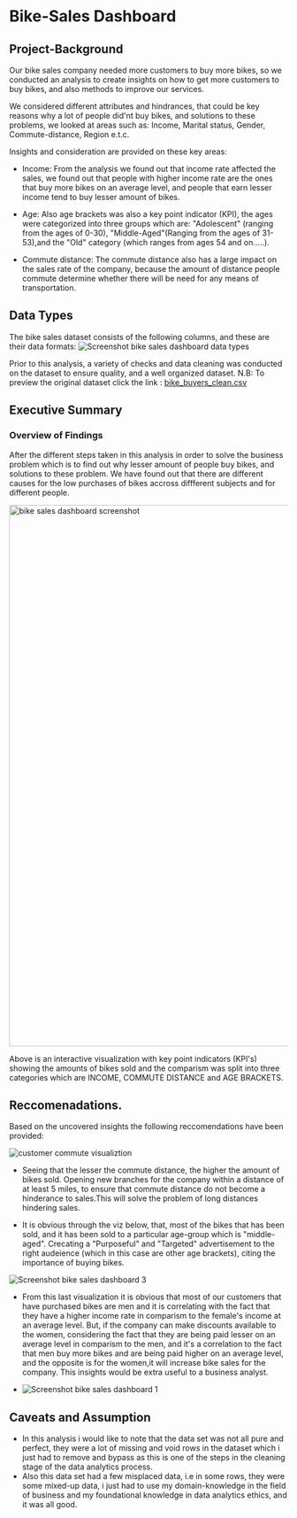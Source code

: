 # Bike-Sales Dashboard
## Project-Background
Our bike sales company needed more customers to buy more bikes, so we conducted an analysis to create insights on how to get more customers to buy bikes, and also methods to improve our services.

We considered different attributes and hindrances, that could be key reasons why a lot of people did'nt buy bikes, and solutions to these problems, we looked at areas such as: Income, Marital status, Gender, Commute-distance, Region e.t.c.


Insights and consideration are provided on these key areas:
   - Income: From the analysis we found out that income rate affected the sales, we found out that people with higher income rate are the ones that buy more bikes on an average level, and people that earn lesser income tend to buy lesser amount of bikes.

   - Age: Also age brackets was also a key point indicator (KPI), the ages were categorized into three groups which are: "Adolescent" (ranging from the ages of 0-30), "Middle-Aged"(Ranging from  the ages of 31-53),and the "Old" category (which ranges from ages 54 and on.....).

   - Commute distance: The commute distance also has a large impact on the sales rate of the company, because the amount of distance people commute determine whether there will be need for any means of transportation.

## Data Types
The bike sales dataset consists of the following columns, and these are their data formats:
![Screenshot bike sales dashboard data types](https://github.com/user-attachments/assets/f8e68c93-df12-4a09-8344-d434fa92ca2f)

Prior to this analysis, a variety of checks and data cleaning was conducted on the dataset to ensure quality, and a well organized dataset.
N.B: To preview the original dataset click the link : [bike_buyers_clean.csv](https://github.com/user-attachments/files/18256615/bike_buyers_clean.csv)

## Executive Summary

### Overview of Findings

After the different steps taken in this analysis in order to solve the business problem which is to find out why lesser amount of people buy bikes, and solutions to these problem. We have found out that there are different causes for the low purchases of bikes accross diffferent subjects and for different people.


<img width="978" alt="bike sales dashboard screenshot" src="https://github.com/user-attachments/assets/08f480de-b7c6-4ec8-9bf8-4d70821d0893" />

Above is an interactive visualization with key point indicators (KPI's) showing the amounts of bikes sold and the comparism was split into three categories which are INCOME, COMMUTE DISTANCE and AGE BRACKETS.

## Reccomenadations.

Based on the uncovered insights the following reccomendations have been provided:

![customer commute visualiztion](https://github.com/user-attachments/assets/4baf1bda-6bf8-46e6-89f3-3bbfdae9f197)

- Seeing that the lesser the commute distance, the higher the amount of bikes sold. Opening new branches for the company within a distance of at least 5 miles, to ensure that commute distance do not become a hinderance to sales.This will solve the problem of long distances hindering sales.

- It is obvious through the viz below, that, most of the bikes that has been sold, and it has been sold to a particular age-group which is "middle-aged". Crecating a "Purposeful" and "Targeted" advertisement to the right audeience (which in this case are other age brackets), citing the importance of buying bikes.

 ![Screenshot bike sales dashboard 3](https://github.com/user-attachments/assets/e610d8b7-d359-4fa6-86f5-e2b5cccb6ea4)

- From this last visualization it is obvious that most of our customers that have purchased bikes are men and it is correlating with the fact that they have a higher income rate in comparism to the female's income at an average level. But, if the company can make discounts available to the women, considering the fact that they are being paid lesser on an average level in comparism to the men, and it's a correlation to the fact that men buy more bikes and are being paid higher on an average level, and the opposite is for the women,it will increase bike sales for the company. This insights would be extra useful to a business analyst.

- ![Screenshot bike sales dashboard 1](https://github.com/user-attachments/assets/a3fc281c-7c64-4e5a-b9b1-c2e217087781)


## Caveats and Assumption
  - In this analysis i would like to note that the data set was not all pure and perfect, they were a lot of missing and void rows in the dataset which i just had to remove and bypass as this is one of the steps in the cleaning stage of the data analytics process.
  - Also this data set had a few misplaced data, i.e in some rows, they were some mixed-up data, i just had to use my domain-knowledge in the field of business and my foundational knowledge in data analytics ethics, and it was all good.
